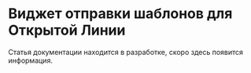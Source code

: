 # Виджет отправки шаблонов для Открытой Линии

Статья документации находится в разработке, скоро здесь появится информация.
